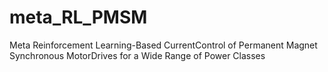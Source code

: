 # meta_RL_PMSM
Meta Reinforcement Learning-Based CurrentControl of Permanent Magnet Synchronous MotorDrives for a Wide Range of Power Classes
